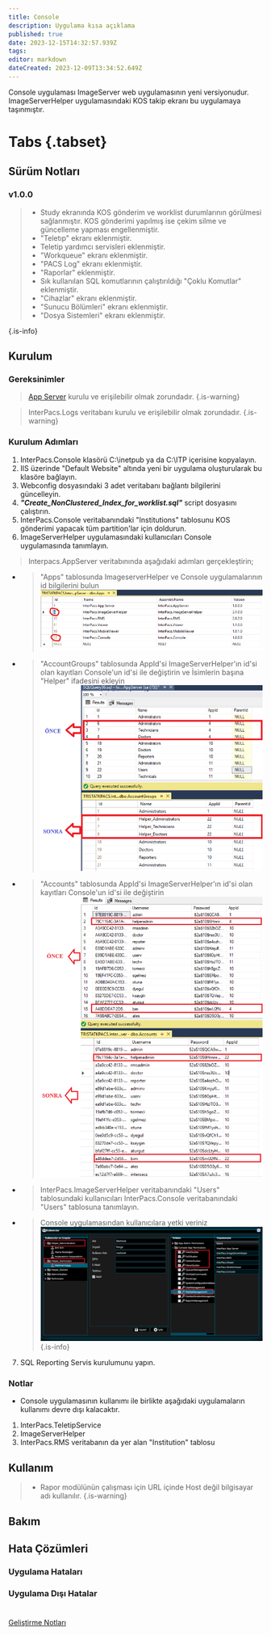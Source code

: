 ```yaml
---
title: Console
description: Uygulama kısa açıklama
published: true
date: 2023-12-15T14:32:57.939Z
tags: 
editor: markdown
dateCreated: 2023-12-09T13:34:52.649Z
---
```


Console uygulaması ImageServer web uygulamasının yeni versiyonudur. 
ImageServerHelper uygulamasındaki KOS takip ekranı bu uygulamaya taşınmıştır.

# Tabs {.tabset}
## Sürüm Notları
### v1.0.0
>  - Study ekranında KOS gönderim ve worklist durumlarının görülmesi sağlanmıştır. KOS gönderimi yapılmış ise çekim silme ve güncelleme yapması engellenmiştir.
>  - "Teletıp" ekranı eklenmiştir.
>  - Teletip yardımcı servisleri eklenmiştir.
>  - "Workqueue" ekranı eklenmiştir.
>  - "PACS Log" ekranı eklenmiştir.
>  - "Raporlar" eklenmiştir.
>  - Sık kullanılan SQL komutlarının çalıştırıldığı "Çoklu Komutlar" eklenmiştir.
>  - "Cihazlar" ekranı eklenmiştir.
>  - "Sunucu Bölümleri" ekranı eklenmiştir.
>  - "Dosya Sistemleri" ekranı eklenmiştir.
> 
{.is-info}



## Kurulum

### Gereksinimler
> [App Server](/Uygulamalar/AppServer) kurulu ve erişilebilir olmak zorundadır.
{.is-warning}

> InterPacs.Logs veritabanı kurulu ve erişilebilir olmak zorundadır.
{.is-warning}

### Kurulum Adımları
1. InterPacs.Console klasörü C:\inetpub ya da C:\ITP içerisine kopyalayın.
2. IIS üzerinde "Default Website" altında yeni bir uygulama oluşturularak bu klasöre bağlayın.
3. Webconfig dosyasındaki 3 adet veritabanı bağlantı bilgilerini güncelleyin.
4. ***"Create_NonClustered_Index_for_worklist.sql"*** script dosyasını çalıştırın.
5. InterPacs.Console veritabanındaki "Institutions" tablosunu KOS gönderimi yapacak tüm partition'lar için doldurun. 
6. ImageServerHelper uygulamasındaki kullanıcıları Console uygulamasında tanımlayın.
> 	Interpacs.AppServer veritabınında aşağıdaki adımları gerçekleştirin;
-  >   "Apps" tablosunda ImageserverHelper ve Console uygulamalarının id bilgilerini bulun
		![2023-12-15_161733.png](/2023-12-15_161733.png)
-  >   "AccountGroups" tablosunda AppId'si ImageServerHelper'ın id'si olan kayıtları Console'un id'si ile değiştirin ve İsimlerin başına "Helper" ifadesini ekleyin
		![2023-12-15_164717.png](/2023-12-15_164717.png)
-  >    "Accounts" tablosunda AppId'si ImageServerHelper'ın id'si olan kayıtları Console'un id'si ile değiştirin    
    ![2023-12-15_170126.png](/2023-12-15_170126.png)
-  >   InterPacs.ImageServerHelper veritabanındaki "Users" tablosundaki kullanıcıları InterPacs.Console veritabanındaki "Users" tablosuna tanımlayın.
-  > Console uygulamasından kullanıcılara yetki veriniz
![2023-12-15_173121.png](/2023-12-15_173121.png)
{.is-info}

7. SQL Reporting Servis kurulumunu yapın.


### Notlar
- Console uygulamasının kullanımı ile birlikte aşağıdaki uygulamaların kullanımı devre dışı kalacaktır.
1. InterPacs.TeletipService
2. ImageServerHelper
3. InterPacs.RMS veritabanın da yer alan "Institution" tablosu

## Kullanım
> - Rapor modülünün çalışması için URL içinde Host değil bilgisayar adı kullanılır. 
{.is-warning}

## Bakım

## Hata Çözümleri

### Uygulama Hataları

### Uygulama Dışı Hatalar

#

[Geliştirme Notları](/Gelistirme/Uygulama-Adi)